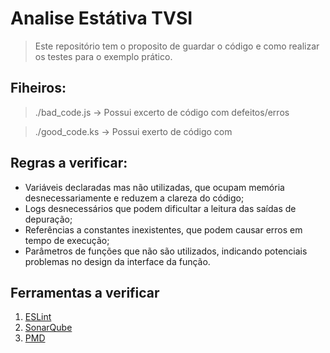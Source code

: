 # Analise Estátiva TVSI

> Este repositório tem o proposito de guardar o código e como realizar os testes para o exemplo prático.

## Fiheiros:
> ./bad_code.js -> Possui excerto de código com defeitos/erros

> ./good_code.ks -> Possui exerto de código com 

## Regras a verificar: 
* Variáveis declaradas mas não utilizadas, que ocupam memória desnecessariamente e reduzem a clareza do código;
* Logs desnecessários que podem dificultar a leitura das saídas de depuração;
* Referências a constantes inexistentes, que podem causar erros em tempo de execução;
* Parâmetros de funções que não são utilizados, indicando potenciais problemas no design da interface da função.


## Ferramentas a verificar
1. [ESLint](ESLint.md)
2. [SonarQube](SonarQube.md)
3. [PMD](PMD.md)